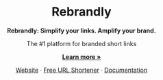 <h1 align="center">Rebrandly</h1>

<p align="center">
  <strong>Rebrandly: Simplify your links. Amplify your brand.</strong>
</p>

<p align="center">
  The #1 platform for branded short links
</p>

<p align="center">
  <a href="https://www.rebrandly.com/"><strong>Learn more »</strong></a>
</p>

<p align="center">
  <a href="https://www.rebrandly.com/">Website</a>
  ·
  <a href="https://free-url-shortener.rb.gy/">Free URL Shortener</a>
  ·
  <a href="https://developers.rebrandly.com/">Documentation</a>
</p>
